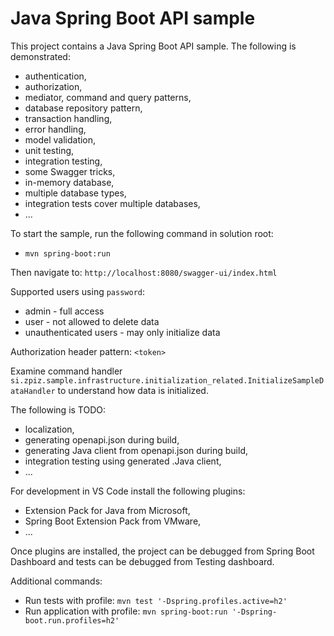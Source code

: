 # Java Spring Boot API sample

This project contains a Java Spring Boot API sample. The following is demonstrated:

* authentication,
* authorization,
* mediator, command and query patterns,
* database repository pattern,
* transaction handling,
* error handling,
* model validation,
* unit testing,
* integration testing,
* some Swagger tricks,
* in-memory database,
* multiple database types,
* integration tests cover multiple databases,
* ...

To start the sample, run the following command in solution root:

* `mvn spring-boot:run`

Then navigate to: `http://localhost:8080/swagger-ui/index.html`

Supported users using `password`:

* admin - full access
* user - not allowed to delete data
* unauthenticated users - may only initialize data

Authorization header pattern: `<token>`

Examine command handler `si.zpiz.sample.infrastructure.initialization_related.InitializeSampleDataHandler` to understand how data is initialized.

The following is TODO:

* localization,
* generating openapi.json during build,
* generating Java client from openapi.json during build,
* integration testing using generated .Java client,
* ...

For development in VS Code install the following plugins:

* Extension Pack for Java from Microsoft,
* Spring Boot Extension Pack from VMware,
* ...

Once plugins are installed, the project can be debugged from Spring Boot Dashboard and tests can be debugged from Testing dashboard.

Additional commands:

* Run tests with profile: `mvn test '-Dspring.profiles.active=h2'`
* Run application with profile: `mvn spring-boot:run '-Dspring-boot.run.profiles=h2'`
